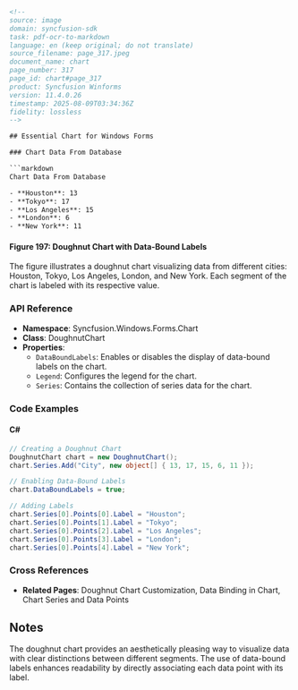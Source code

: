 ```html
<!-- 
source: image
domain: syncfusion-sdk
task: pdf-ocr-to-markdown
language: en (keep original; do not translate)
source_filename: page_317.jpeg
document_name: chart
page_number: 317
page_id: chart#page_317
product: Syncfusion Winforms
version: 11.4.0.26
timestamp: 2025-08-09T03:34:36Z
fidelity: lossless
--> 

## Essential Chart for Windows Forms

### Chart Data From Database

```markdown
Chart Data From Database

- **Houston**: 13
- **Tokyo**: 17
- **Los Angeles**: 15
- **London**: 6
- **New York**: 11
```

#### Figure 197: Doughnut Chart with Data-Bound Labels

The figure illustrates a doughnut chart visualizing data from different cities: Houston, Tokyo, Los Angeles, London, and New York. Each segment of the chart is labeled with its respective value.

### API Reference

- **Namespace**: Syncfusion.Windows.Forms.Chart
- **Class**: DoughnutChart
- **Properties**:
  - `DataBoundLabels`: Enables or disables the display of data-bound labels on the chart.
  - `Legend`: Configures the legend for the chart.
  - `Series`: Contains the collection of series data for the chart.

### Code Examples

#### C#

```csharp
// Creating a Doughnut Chart
DoughnutChart chart = new DoughnutChart();
chart.Series.Add("City", new object[] { 13, 17, 15, 6, 11 });

// Enabling Data-Bound Labels
chart.DataBoundLabels = true;

// Adding Labels
chart.Series[0].Points[0].Label = "Houston";
chart.Series[0].Points[1].Label = "Tokyo";
chart.Series[0].Points[2].Label = "Los Angeles";
chart.Series[0].Points[3].Label = "London";
chart.Series[0].Points[4].Label = "New York";
```

### Cross References

- **Related Pages**: Doughnut Chart Customization, Data Binding in Chart, Chart Series and Data Points

## Notes

The doughnut chart provides an aesthetically pleasing way to visualize data with clear distinctions between different segments. The use of data-bound labels enhances readability by directly associating each data point with its label.

<!-- tags: [syncfusion, winforms, chart, essentialchart, doughnutchart, databoundlabels] keywords: [chart data, essentialchart, windows forms, doughnut chart, data-bound labels, visualization, data binding] -->
``` 
